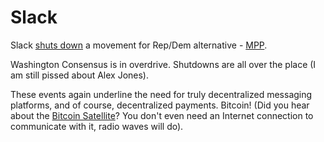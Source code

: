 # Slack

Slack [shuts
down](https://mobile.twitter.com/nick_brana/status/1076130399116505088)
a movement for Rep/Dem alternative -
[MPP](https://www.forapeoplesparty.org).

Washington Consensus is in overdrive. Shutdowns are all over the
place (I am still pissed about Alex Jones).

These events again underline the need for truly decentralized
messaging platforms, and of course, decentralized payments. Bitcoin!
(Did you hear about the [Bitcoin
Satellite](https://cointelegraph.com/news/bitcoin-from-space-blockstream-cso-explains-its-satellite-services)?
You don't even need an Internet connection to communicate with it,
radio waves will do).

